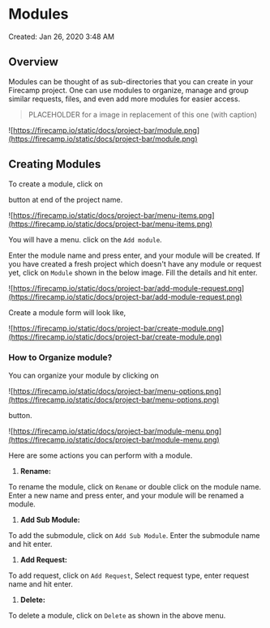 # Modules

Created: Jan 26, 2020 3:48 AM

## Overview

Modules can be thought of as sub-directories that you can create in your Firecamp project. One can use modules to organize, manage and group similar requests, files, and even add more modules for easier access. 

 > PLACEHOLDER for a image in replacement of this one (with caption)

![https://firecamp.io/static/docs/project-bar/module.png](https://firecamp.io/static/docs/project-bar/module.png)

## Creating Modules

To create a module, click on 

button at end of the project name.

![https://firecamp.io/static/docs/project-bar/menu-items.png](https://firecamp.io/static/docs/project-bar/menu-items.png)

You will have a menu. click on the `Add module`.

Enter the module name and press enter, and your module will be created. If you have created a fresh project which doesn't have any module or request yet, click on `Module` shown in the below image. Fill the details and hit enter.

![https://firecamp.io/static/docs/project-bar/add-module-request.png](https://firecamp.io/static/docs/project-bar/add-module-request.png)

Create a module form will look like,

![https://firecamp.io/static/docs/project-bar/create-module.png](https://firecamp.io/static/docs/project-bar/create-module.png)

### **How to Organize module?**

You can organize your module by clicking on

![https://firecamp.io/static/docs/project-bar/menu-options.png](https://firecamp.io/static/docs/project-bar/menu-options.png)

button.

![https://firecamp.io/static/docs/project-bar/module-menu.png](https://firecamp.io/static/docs/project-bar/module-menu.png)

Here are some actions you can perform with a module.

1. **Rename:**

To rename the module, click on `Rename` or double click on the module name. Enter a new name and press enter, and your module will be renamed a module.

1. **Add Sub Module:**

To add the submodule, click on `Add Sub Module`. Enter the submodule name and hit enter.

1. **Add Request:**

To add request, click on `Add Request`, Select request type, enter request name and hit enter.

1. **Delete:**

To delete a module, click on `Delete` as shown in the above menu.